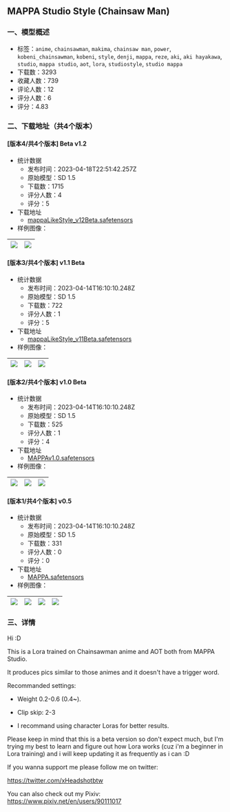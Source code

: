 ## MAPPA Studio Style (Chainsaw Man)
### 一、模型概述

- 标签：`anime`, `chainsawman`, `makima`, `chainsaw man`, `power`, `kobeni_chainsawman`, `kobeni`, `style`, `denji`, `mappa`, `reze`, `aki`, `aki hayakawa`, `studio`, `mappa studio`, `aot`, `lora`, `studiostyle`, `studio mappa`
- 下载数：3293
- 收藏人数：739
- 评论人数：12
- 评分人数：6
- 评分：4.83

### 二、下载地址（共4个版本）

#### [版本4/共4个版本] Beta v1.2

- 统计数据
  - 发布时间：2023-04-18T22:51:42.257Z
  - 原始模型：SD 1.5
  - 下载数：1715
  - 评分人数：4
  - 评分：5
- 下载地址
  - [mappaLikeStyle_v12Beta.safetensors](https://civitai.com/api/download/models/45570)
- 样例图像：

| <img src="https://image.civitai.com/xG1nkqKTMzGDvpLrqFT7WA/9916cbb2-83ed-42b0-967a-5888ff35c9b4/width=450/949606.jpeg" /> | <img src="https://image.civitai.com/xG1nkqKTMzGDvpLrqFT7WA/0da251c7-264c-45ee-1ad5-2d738fd0b400/width=450/493962.jpeg" /> |
| ---- | ---- |

#### [版本3/共4个版本] v1.1 Beta

- 统计数据
  - 发布时间：2023-04-14T16:10:10.248Z
  - 原始模型：SD 1.5
  - 下载数：722
  - 评分人数：1
  - 评分：5
- 下载地址
  - [mappaLikeStyle_v11Beta.safetensors](https://civitai.com/api/download/models/33424)
- 样例图像：

| <img src="https://image.civitai.com/xG1nkqKTMzGDvpLrqFT7WA/8fb1f400-b6ae-4e9d-4b5a-f818147f0400/width=450/480251.jpeg" /> | <img src="https://image.civitai.com/xG1nkqKTMzGDvpLrqFT7WA/f1c85274-d5f4-4eb6-9f4d-cc3ac371a700/width=450/445864.jpeg" /> | <img src="https://image.civitai.com/xG1nkqKTMzGDvpLrqFT7WA/ad796afe-1c86-4a36-1dee-ece3dc956a00/width=450/445999.jpeg" /> |
| ---- | ---- | ---- |

#### [版本2/共4个版本] v1.0 Beta

- 统计数据
  - 发布时间：2023-04-14T16:10:10.248Z
  - 原始模型：SD 1.5
  - 下载数：525
  - 评分人数：1
  - 评分：4
- 下载地址
  - [MAPPAv1.0.safetensors](https://civitai.com/api/download/models/15024)
- 样例图像：

| <img src="https://image.civitai.com/xG1nkqKTMzGDvpLrqFT7WA/46be25a7-f480-482f-a7c0-d1c675646300/width=450/150666.jpeg" /> | <img src="https://image.civitai.com/xG1nkqKTMzGDvpLrqFT7WA/0d9ce618-0c41-4da3-5ee9-c3244b5b4900/width=450/147755.jpeg" /> | <img src="https://image.civitai.com/xG1nkqKTMzGDvpLrqFT7WA/bca8e110-74f0-4bf4-b7f8-875536c7d900/width=450/147754.jpeg" /> |
| ---- | ---- | ---- |

#### [版本1/共4个版本] v0.5

- 统计数据
  - 发布时间：2023-04-14T16:10:10.248Z
  - 原始模型：SD 1.5
  - 下载数：331
  - 评分人数：0
  - 评分：0
- 下载地址
  - [MAPPA.safetensors](https://civitai.com/api/download/models/13601)
- 样例图像：

| <img src="https://image.civitai.com/xG1nkqKTMzGDvpLrqFT7WA/3bdc3047-80f9-414a-f7cb-8ce12aec3000/width=450/135053.jpeg" /> | <img src="https://image.civitai.com/xG1nkqKTMzGDvpLrqFT7WA/487006c9-cc40-40d3-fd71-4fa87e823200/width=450/136051.jpeg" /> | <img src="https://image.civitai.com/xG1nkqKTMzGDvpLrqFT7WA/97722bbd-c459-4cd5-dba8-f6de86cd0500/width=450/136047.jpeg" /> | <img src="https://image.civitai.com/xG1nkqKTMzGDvpLrqFT7WA/5bef2221-a165-4ffc-b9af-9163a458d500/width=450/136046.jpeg" /> |
| ---- | ---- | ---- | ---- |


### 三、详情
<p>Hi :D</p><p>This is a Lora trained on Chainsawman anime and AOT both from MAPPA Studio.</p><p>It produces pics similar to those animes and it doesn't have a trigger word.</p><p>Recommanded settings:</p><ul><li><p>Weight 0.2-0.6 (0.4<strong>~</strong>).</p></li><li><p>Clip skip: 2-3</p></li><li><p>I recommand using character Loras for better results.</p></li></ul><p>Please keep in mind that this is a beta version so don't expect much, but I'm trying my best to learn and figure out how Lora works (cuz i'm a beginner in Lora training) and i will keep updating it as frequently as i can :D</p><p></p><p>If you wanna support me please follow me on twitter:</p><p><a target="_blank" rel="ugc" href="https://twitter.com/xHeadshotbtw">https://twitter.com/xHeadshotbtw</a></p><p>You can also check out my Pixiv:<br /><a target="_blank" rel="ugc" href="https://www.pixiv.net/en/users/90111017">https://www.pixiv.net/en/users/90111017</a></p>